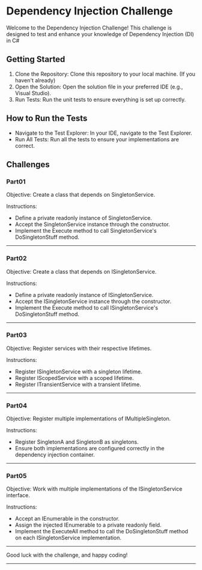 # Dependency Injection Challenge

Welcome to the Dependency Injection Challenge! This challenge is designed to test and enhance your knowledge of Dependency Injection (DI) in C#

## Getting Started

1. Clone the Repository: Clone this repository to your local machine. (If you haven't already)
2. Open the Solution: Open the solution file in your preferred IDE (e.g., Visual Studio).
3. Run Tests: Run the unit tests to ensure everything is set up correctly.

## How to Run the Tests

* Navigate to the Test Explorer: In your IDE, navigate to the Test Explorer.
* Run All Tests: Run all the tests to ensure your implementations are correct.

## Challenges
### Part01

Objective: Create a class that depends on SingletonService.

Instructions:
 * Define a private readonly instance of SingletonService.
 * Accept the SingletonService instance through the constructor.
 * Implement the Execute method to call SingletonService's DoSingletonStuff method.

---

### Part02

Objective: Create a class that depends on ISingletonService.

Instructions:
* Define a private readonly instance of ISingletonService.
* Accept the ISingletonService instance through the constructor.
* Implement the Execute method to call ISingletonService's DoSingletonStuff method.

___ 

### Part03

Objective: Register services with their respective lifetimes.

Instructions:
* Register ISingletonService with a singleton lifetime.
* Register IScopedService with a scoped lifetime.
* Register ITransientService with a transient lifetime.

___

### Part04

Objective: Register multiple implementations of IMultipleSingleton.

Instructions:
* Register SingletonA and SingletonB as singletons.
* Ensure both implementations are configured correctly in the dependency injection container.

___

### Part05

Objective: Work with multiple implementations of the ISingletonService interface.

Instructions:
* Accept an IEnumerable<ISingletonService> in the constructor.
* Assign the injected IEnumerable<ISingletonService> to a private readonly field.
* Implement the ExecuteAll method to call the DoSingletonStuff method on each ISingletonService implementation.

---

Good luck with the challenge, and happy coding!

---